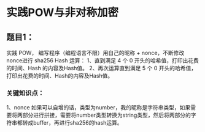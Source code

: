 # 实践POW与非对称加密

## 题目1：

实践 POW， 编写程序（编程语言不限）用自己的昵称 + nonce，不断修改nonce进行 sha256 Hash 运算：
1、直到满足 4 个 0 开头的哈希值，打印出花费的时间、Hash 的内容及Hash值。
2、再次运算直到满足 5 个 0 开头的哈希值，打印出花费的时间、Hash的内容及Hash值。

### 关键知识点：
1、nonce 如果可以自增的话，类型为number，我的昵称是字符串类型，如果需要将两部分进行拼接，需要将number类型转换为string类型，然后将两部分的字符串都转成buffer，再进行sha256的hash运算。

